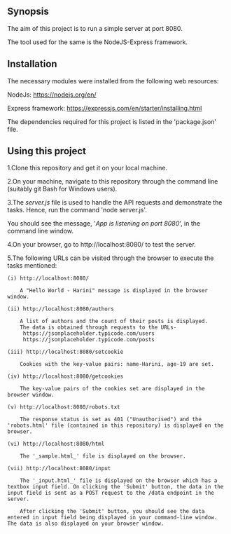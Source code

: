 ## Synopsis

The aim of this project is to run a simple server at port 8080.

The tool used for the same is the NodeJS-Express framework.

## Installation

The necessary modules were installed from the following web resources:

NodeJs:
https://nodejs.org/en/

Express framework:
https://expressjs.com/en/starter/installing.html

The dependencies required for this project is listed in the 'package.json' file.  

## Using this project

1.Clone this repository and get it on your local machine.

2.On your machine, navigate to this repository through the command line (suitably git Bash for Windows users).

3.The _server.js_ file is used to handle the API requests and demonstrate the tasks. Hence, run the command 'node server.js'.

You should see the message, '_App is listening on port 8080_', in the command line window.

4.On your browser, go to http://localhost:8080/ to test the server.

5.The following URLs can be visited through the browser to execute the tasks mentioned:

	(i) http://localhost:8080/

		A "Hello World - Harini" message is displayed in the browser window.

	(ii) http://localhost:8080/authors

		A list of authors and the count of their posts is displayed. 
		The data is obtained through requests to the URLs-
		 https://jsonplaceholder.typicode.com/users
		 https://jsonplaceholder.typicode.com/posts

	(iii) http://localhost:8080/setcookie

		Cookies with the key-value pairs: name-Harini, age-19 are set.

	(iv) http://localhost:8080/getcookies

		The key-value pairs of the cookies set are displayed in the browser window.

	(v) http://localhost:8080/robots.txt

		The response status is set as 401 ("Unauthorised") and the 'robots.html' file (contained in this repository) is displayed on the browser.

	(vi) http://localhost:8080/html

		The '_sample.html_' file is displayed on the browser.

	(vii) http://localhost:8080/input

		The '_input.html_' file is displayed on the browser which has a textbox input field. On clicking the 'Submit' button, the data in the input field is sent as a POST request to the /data endpoint in the server.

		After clicking the 'Submit' button, you should see the data entered in input field being displayed in your command-line window. The data is also displayed on your browser window.








	






